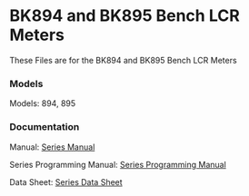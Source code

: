 # BK894 and BK895 Bench LCR Meters
These Files are for the BK894 and BK895 Bench LCR Meters

### Models
Models: 894, 895

### Documentation
Manual: [Series Manual](https://bkpmedia.s3.amazonaws.com/downloads/manuals/en-us/894_895_manual.pdf)

<IF SEPARATE> Series Programming Manual: [Series Programming Manual](https://bkpmedia.s3.amazonaws.com/downloads/programming_manuals/en-us/894_895_programming_manual.pdf)
  
Data Sheet: [Series Data Sheet](https://bkpmedia.s3.amazonaws.com/downloads/datasheets/en-us/894_895_datasheet.pdf)
